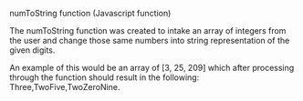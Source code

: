 numToString function (Javascript function)

The numToString function was created to intake an array of integers from the user and change those same numbers into
string representation of the given digits.

An example of this would be an array of [3, 25, 209] which after processing through the function should result in the following:
Three,TwoFive,TwoZeroNine.
